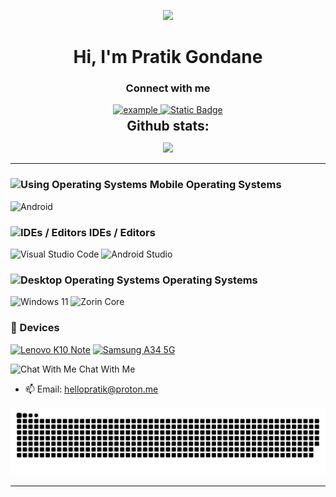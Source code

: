 <p align="center">
  <img style="width:14rem; height:auto" src="https://64.media.tumblr.com/tumblr_lr2m4lYdhY1qlr140o1_500.gif"/>
</p>

<h1 align="center">Hi, I'm Pratik Gondane</h1>
<h3 font-size="20" align="center"></h3>





<h3 align="center">Connect with me</h3>

<div style="margin-top:10px" align="center">
  <div>
    <a  href="https://www.linkedin.com/in/pratik-gondane-758474196/" target="_blank">
      <img src="https://img.shields.io/badge/Linked%20In-0A66C2.svg?style=for-the-badge&logo=linkedin&logoColor=white" alt="example"/>
    </a>
    <a  href="https://www.instagram.com/hellopratik" target="_blank">
    <img alt="Static Badge" src="https://img.shields.io/badge/Instagram-purple" alt="example"/>
    </a>
   
  </div>
 
</div>



<div align="center">
<h2 align="center" style="margin: 5px 10px;">Github stats:</h2> 
  
[![](https://github-readme-streak-stats.herokuapp.com/?user=helllopratik&theme=material-palenight)](https://github.com/helllopratik)
</div>

----
### ![](https://cdn.jsdelivr.net/gh/primer/octicons/icons/code-24.svg "Using Operating Systems") Mobile Operating Systems

![](http://img.shields.io/static/v1?style=for-the-badge&message=Android&color=eeeeee&logo=Android&logoColor=3ddb85&label= "Android")

### ![](https://cdn.jsdelivr.net/gh/primer/octicons/icons/rocket-24.svg "IDEs / Editors") IDEs / Editors

![](http://img.shields.io/static/v1?style=for-the-badge&message=Visual%20Studio%20Code&color=eeeeee&logo=VisualStudioCode&logoColor=0078D6&label= "Visual Studio Code")
![](http://img.shields.io/static/v1?style=for-the-badge&message=Android%20Studio&color=eeeeee&logo=AndroidStudio&logoColor=000000&label= "Android Studio")

### ![](https://cdn.jsdelivr.net/gh/primer/octicons/icons/device-desktop-24.svg "Desktop Operating Systems") Operating Systems

![](http://img.shields.io/static/v1?style=for-the-badge&message=Windows%2011&color=eeeeee&logo=Windows&logoColor=0078D6&label= "Windows 11")
![](http://img.shields.io/static/v1?style=for-the-badge&message=Zorin%20Core&color=eeeeee&logo=zorin&logoColor=bule&label= "Zorin Core")

### 📱 Devices
[![Lenovo K10 Note](http://img.shields.io/badge/Lenovo%20K10%20Note-ff0505?style=flat-square&logo=Lenovo&logoColor=FFFFFF&labelColor=0595ff)](https://lenovomobilesupport.lenovo.com/in/en/products/phones/k-series/k10-note)
[![Samsung A34 5G](http://img.shields.io/badge/Samsung%20A34%205G-0595ff?style=flat-square&logo=Samsung&logoColor=FFFFFF&labelColor=4F4F4F)](https://www.samsung.com/uk/smartphones/galaxy-a/galaxy-a34-5g-lime-256gb-sm-a346blgeeub/)


![](https://cdn.jsdelivr.net/gh/primer/octicons/icons/mail-24.svg "Chat With Me") Chat With Me
- 📫 Email: hellopratik@proton.me
<p align="center">
  <img  src="https://raw.githubusercontent.com/Elanza-48/Elanza-48/main/resources/img/github-contribution-grid-snake.svg"
    alt="example" />
</p>


------
